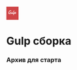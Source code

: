 <span style="background: #cf4647;"> <img src="ImgReadme/gulp-logo.svg" height="32"/></span> <h1>Gulp сборка</h1> <h3 align="left">Архив для старта</h3>